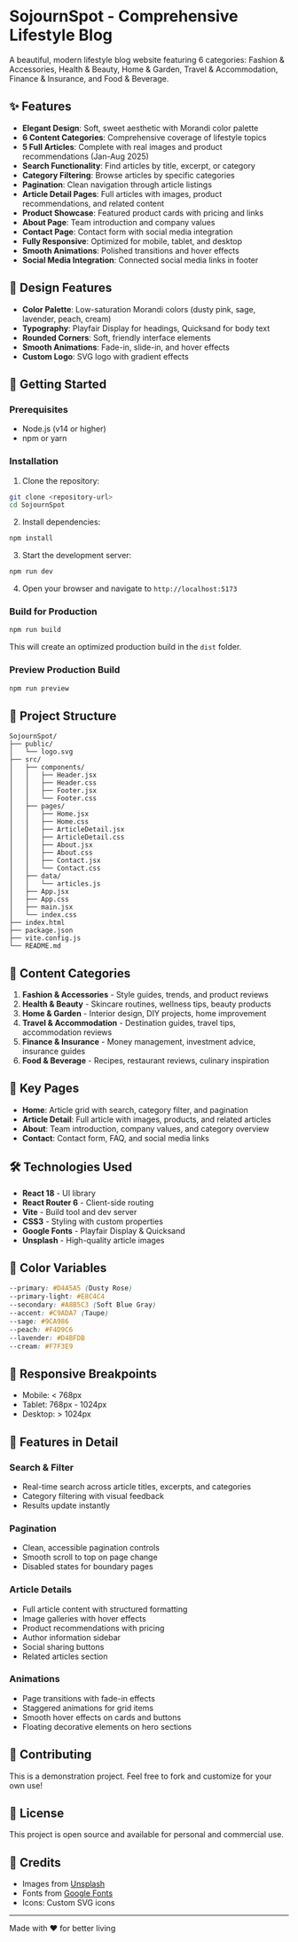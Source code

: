 # SojournSpot - Comprehensive Lifestyle Blog

A beautiful, modern lifestyle blog website featuring 6 categories: Fashion & Accessories, Health & Beauty, Home & Garden, Travel & Accommodation, Finance & Insurance, and Food & Beverage.

## ✨ Features

- **Elegant Design**: Soft, sweet aesthetic with Morandi color palette
- **6 Content Categories**: Comprehensive coverage of lifestyle topics
- **5 Full Articles**: Complete with real images and product recommendations (Jan-Aug 2025)
- **Search Functionality**: Find articles by title, excerpt, or category
- **Category Filtering**: Browse articles by specific categories
- **Pagination**: Clean navigation through article listings
- **Article Detail Pages**: Full articles with images, product recommendations, and related content
- **Product Showcase**: Featured product cards with pricing and links
- **About Page**: Team introduction and company values
- **Contact Page**: Contact form with social media integration
- **Fully Responsive**: Optimized for mobile, tablet, and desktop
- **Smooth Animations**: Polished transitions and hover effects
- **Social Media Integration**: Connected social media links in footer

## 🎨 Design Features

- **Color Palette**: Low-saturation Morandi colors (dusty pink, sage, lavender, peach, cream)
- **Typography**: Playfair Display for headings, Quicksand for body text
- **Rounded Corners**: Soft, friendly interface elements
- **Smooth Animations**: Fade-in, slide-in, and hover effects
- **Custom Logo**: SVG logo with gradient effects

## 🚀 Getting Started

### Prerequisites

- Node.js (v14 or higher)
- npm or yarn

### Installation

1. Clone the repository:
```bash
git clone <repository-url>
cd SojournSpot
```

2. Install dependencies:
```bash
npm install
```

3. Start the development server:
```bash
npm run dev
```

4. Open your browser and navigate to `http://localhost:5173`

### Build for Production

```bash
npm run build
```

This will create an optimized production build in the `dist` folder.

### Preview Production Build

```bash
npm run preview
```

## 📁 Project Structure

```
SojournSpot/
├── public/
│   └── logo.svg
├── src/
│   ├── components/
│   │   ├── Header.jsx
│   │   ├── Header.css
│   │   ├── Footer.jsx
│   │   └── Footer.css
│   ├── pages/
│   │   ├── Home.jsx
│   │   ├── Home.css
│   │   ├── ArticleDetail.jsx
│   │   ├── ArticleDetail.css
│   │   ├── About.jsx
│   │   ├── About.css
│   │   ├── Contact.jsx
│   │   └── Contact.css
│   ├── data/
│   │   └── articles.js
│   ├── App.jsx
│   ├── App.css
│   ├── main.jsx
│   └── index.css
├── index.html
├── package.json
├── vite.config.js
└── README.md
```

## 📝 Content Categories

1. **Fashion & Accessories** - Style guides, trends, and product reviews
2. **Health & Beauty** - Skincare routines, wellness tips, beauty products
3. **Home & Garden** - Interior design, DIY projects, home improvement
4. **Travel & Accommodation** - Destination guides, travel tips, accommodation reviews
5. **Finance & Insurance** - Money management, investment advice, insurance guides
6. **Food & Beverage** - Recipes, restaurant reviews, culinary inspiration

## 🎯 Key Pages

- **Home**: Article grid with search, category filter, and pagination
- **Article Detail**: Full article with images, products, and related articles
- **About**: Team introduction, company values, and category overview
- **Contact**: Contact form, FAQ, and social media links

## 🛠 Technologies Used

- **React 18** - UI library
- **React Router 6** - Client-side routing
- **Vite** - Build tool and dev server
- **CSS3** - Styling with custom properties
- **Google Fonts** - Playfair Display & Quicksand
- **Unsplash** - High-quality article images

## 🎨 Color Variables

```css
--primary: #D4A5A5 (Dusty Rose)
--primary-light: #E8C4C4
--secondary: #A8B5C3 (Soft Blue Gray)
--accent: #C9ADA7 (Taupe)
--sage: #9CA986
--peach: #F4D9C6
--lavender: #D4BFDB
--cream: #F7F3E9
```

## 📱 Responsive Breakpoints

- Mobile: < 768px
- Tablet: 768px - 1024px
- Desktop: > 1024px

## 🌟 Features in Detail

### Search & Filter
- Real-time search across article titles, excerpts, and categories
- Category filtering with visual feedback
- Results update instantly

### Pagination
- Clean, accessible pagination controls
- Smooth scroll to top on page change
- Disabled states for boundary pages

### Article Details
- Full article content with structured formatting
- Image galleries with hover effects
- Product recommendations with pricing
- Author information sidebar
- Social sharing buttons
- Related articles section

### Animations
- Page transitions with fade-in effects
- Staggered animations for grid items
- Smooth hover effects on cards and buttons
- Floating decorative elements on hero sections

## 🤝 Contributing

This is a demonstration project. Feel free to fork and customize for your own use!

## 📄 License

This project is open source and available for personal and commercial use.

## 💫 Credits

- Images from [Unsplash](https://unsplash.com)
- Fonts from [Google Fonts](https://fonts.google.com)
- Icons: Custom SVG icons

---

Made with ❤️ for better living

